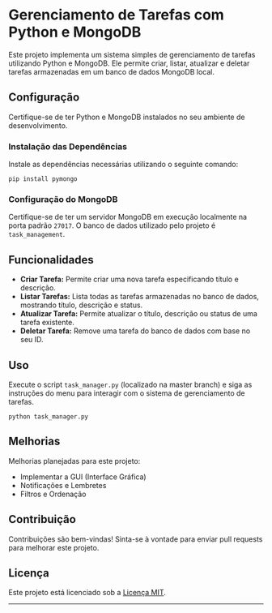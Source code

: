 # Gerenciamento de Tarefas com Python e MongoDB

Este projeto implementa um sistema simples de gerenciamento de tarefas utilizando Python e MongoDB. Ele permite criar, listar, atualizar e deletar tarefas armazenadas em um banco de dados MongoDB local.

## Configuração

Certifique-se de ter Python e MongoDB instalados no seu ambiente de desenvolvimento.

### Instalação das Dependências

Instale as dependências necessárias utilizando o seguinte comando:

```
pip install pymongo
```

### Configuração do MongoDB

Certifique-se de ter um servidor MongoDB em execução localmente na porta padrão `27017`. O banco de dados utilizado pelo projeto é `task_management`.

## Funcionalidades

- **Criar Tarefa:** Permite criar uma nova tarefa especificando título e descrição.
- **Listar Tarefas:** Lista todas as tarefas armazenadas no banco de dados, mostrando título, descrição e status.
- **Atualizar Tarefa:** Permite atualizar o título, descrição ou status de uma tarefa existente.
- **Deletar Tarefa:** Remove uma tarefa do banco de dados com base no seu ID.

## Uso

Execute o script `task_manager.py` (localizado na master branch) e siga as instruções do menu para interagir com o sistema de gerenciamento de tarefas.

```
python task_manager.py
```
## Melhorias
Melhorias planejadas para este projeto: 
- Implementar a GUI (Interface Gráfica)
- Notificações e Lembretes
- Filtros e Ordenação

## Contribuição

Contribuições são bem-vindas! Sinta-se à vontade para enviar pull requests para melhorar este projeto.


## Licença

Este projeto está licenciado sob a [Licença MIT](./LICENSE).

---
